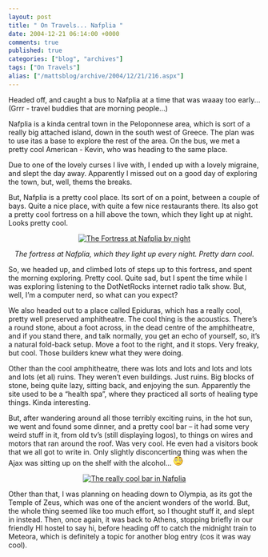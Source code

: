 ```yaml
---
layout: post
title: " On Travels... Nafplia "
date: 2004-12-21 06:14:00 +0000
comments: true
published: true
categories: ["blog", "archives"]
tags: ["On Travels"]
alias: ["/mattsblog/archive/2004/12/21/216.aspx"]
---
```

<!-- more -->

<P>Headed off, and caught a bus to Nafplia at a time that was waaay too early... (Grrr - travel buddies that are morning people...)</P>
 <P>Nafplia is a kinda central town in the Peloponnese area, which is sort of a really big attached island, down in the south west of Greece. The plan was to use itas a base to explore the rest of the area. On the bus, we met a pretty cool American - Kevin, who was heading to the same place.</P>
 <P>Due to one of the lovely curses I live with, I ended up with a lovely migraine, and slept the day away. Apparently I missed out on a good day of exploring the town, but, well, thems the breaks.</P>
 <P>But, Nafplia is a pretty cool place. Its sort of on a point, between a couple of bays. Quite a nice place, with quite a few nice restaurants there. Its also got a pretty cool fortress on a hill above the town, which they light up at night. Looks pretty cool. </P>
 <P align=center><A href="/images/photos//03%20-%20TheTrip/09%20-%20Greece%20-%20October%2025%20to%20November%208/03%20-%20Nafplio/PB030095.JPG"><IMG alt="The Fortress at Nafplia by night" src="/common/photoalbum/generatethumbnailimage.aspx?img=..%2f..%2fmatt%2fphotos%2fallphotos%2ftravels%2f03+-+TheTrip%2f09+-+Greece+-+October+25+to+November+8%2f03+-+Nafplio%2fPB030095.JPG.lnk&amp;thumbnailtype=photoalbumpage" border=0> </A></P>
 <P align=center><EM>The fortress at Nafplia, which they light up every night. Pretty darn cool.</EM></P>
 <P>So, we headed up, and climbed lots of steps up to this fortress, and spent the morning exploring. Pretty cool. Quite sad, but I spent the time while I was exploring listening to the DotNetRocks internet radio talk show. But, well, I&#8217;m a computer nerd, so what can you expect?</P>
 <P>We also headed out to a place called Epiduras, which has a really cool, pretty well preserved amphitheatre. The cool thing is the acoustics. There&#8217;s a round stone, about a foot across, in the dead centre of the amphitheatre, and if you stand there, and talk normally, you get an echo of yourself, so, it&#8217;s a natural fold-back setup. Move a foot to the right, and it stops. Very freaky, but cool. Those builders knew what they were doing.</P>
 <P>Other than the cool amphitheatre, there was lots and lots and lots and lots and lots (et al) ruins. They weren&#8217;t even buildings. Just ruins. Big blocks of stone, being quite lazy, sitting back, and enjoying the sun. Apparently the site used to be a &#8220;health spa&#8221;, where they practiced all sorts of healing type things. Kinda interesting.</P>
 <P>But, after wandering around all those terribly exciting ruins, in the hot sun, we went and found some dinner, and a pretty cool bar &#8211; it had some very weird stuff in it, from old tv&#8217;s (still displaying logos), to things on wires and motors that ran around the roof. Was very cool. He even had a visitors book that we all got to write in. Only slightly disconcerting thing was when the Ajax was sitting up on the shelf with the alcohol&#8230; <IMG alt=:| class="emoticon" src="/images/emotions/emotion-8.gif" border=0></P>
 <P align=center><A href="/images/photos//03%20-%20TheTrip/09%20-%20Greece%20-%20October%2025%20to%20November%208/03%20-%20Nafplio/PB040150.JPG"><IMG alt="The really cool bar in Nafplia" src="/common/photoalbum/generatethumbnailimage.aspx?img=..%2f..%2fmatt%2fphotos%2fallphotos%2ftravels%2f03+-+TheTrip%2f09+-+Greece+-+October+25+to+November+8%2f03+-+Nafplio%2fPB040150.JPG.lnk&amp;thumbnailtype=photoalbumpage" border=0> </A></P>
 <P>Other than that, I was planning on heading down to Olympia, as its got the Temple of Zeus, which was one of the ancient wonders of the world. But, the whole thing seemed like too much effort, so I thought stuff it, and slept in instead. Then, once again, it was back to Athens, stopping briefly in our friendly HI hostel to say hi, before heading off to catch the midnight train to Meteora, which is definitely a topic for another blog entry (cos it was way cool).<BR></P>
